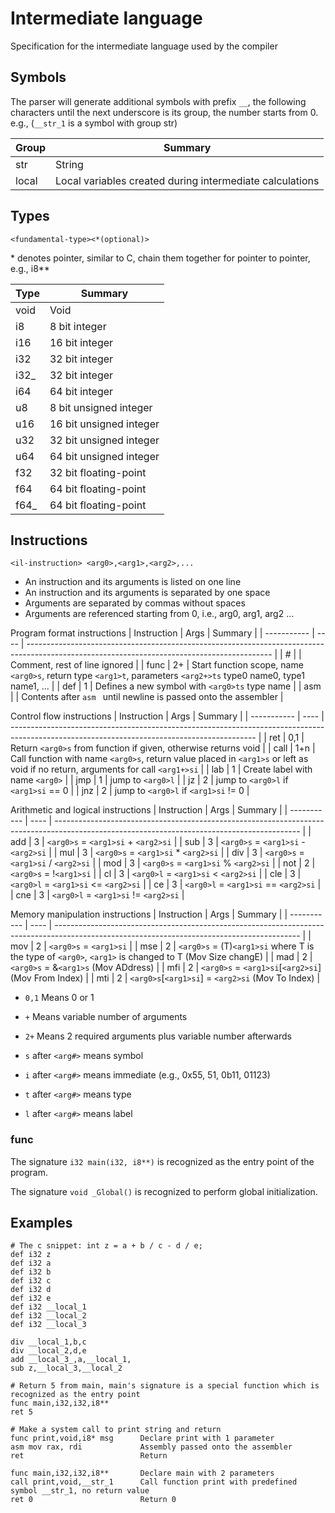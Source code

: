 # Intermediate language

Specification for the intermediate language used by the compiler

## Symbols

The parser will generate additional symbols with prefix `__`, the following characters until the next underscore is its group, the number starts from 0. e.g., (`__str_1` is a symbol with group str)

| Group  | Summary                                                                                                                                            |
| ------ | -------------------------------------------------------------------------------------------------------------------------------------------------- |
| str    | String                                                                                                                                             |
| local  | Local variables created during intermediate calculations                                                                                           |

## Types

```
<fundamental-type><*(optional)>
```
\* denotes pointer, similar to C, chain them together for pointer to pointer, e.g., i8\*\*

| Type   | Summary                                                                                                                                            |
| ------ | -------------------------------------------------------------------------------------------------------------------------------------------------- |
| void   | Void                                                                                                                                               |
| i8     | 8 bit integer                                                                                                                                      |
| i16    | 16 bit integer                                                                                                                                     |
| i32    | 32 bit integer                                                                                                                                     |
| i32_   | 32 bit integer                                                                                                                                     |
| i64    | 64 bit integer                                                                                                                                     |
| u8     | 8 bit unsigned integer                                                                                                                             |
| u16    | 16 bit unsigned integer                                                                                                                            |
| u32    | 32 bit unsigned integer                                                                                                                            |
| u64    | 64 bit unsigned integer                                                                                                                            |
| f32    | 32 bit floating-point                                                                                                                              |
| f64    | 64 bit floating-point                                                                                                                              |
| f64_   | 64 bit floating-point                                                                                                                              |

## Instructions

```
<il-instruction> <arg0>,<arg1>,<arg2>,...
```
- An instruction and its arguments is listed on one line
- An instruction and its arguments is separated by one space
- Arguments are separated by commas without spaces
- Arguments are referenced starting from 0, i.e., arg0, arg1, arg2 ...

Program format instructions
| Instruction | Args | Summary                                                                                                                                     |
| ----------- | ---- | ------------------------------------------------------------------------------------------------------------------------------------------- |
| #           |      | Comment, rest of line ignored                                                                                                               |
| func        |   2+ | Start function scope, name `<arg0>s`, return type `<arg1>t`, parameters `<arg2+>ts` type0 name0, type1 name1, ...                           |
| def         |    1 | Defines a new symbol with `<arg0>ts` type name                                                                                              |
| asm         |      | Contents after `asm ` until newline is passed onto the assembler                                                                            |

Control flow instructions
| Instruction | Args | Summary                                                                                                                                     |
| ----------- | ---- | ------------------------------------------------------------------------------------------------------------------------------------------- |
| ret         |  0,1 | Return `<arg0>s` from function if given, otherwise returns void                                                                             |
| call        |  1+n | Call function with name `<arg0>s`, return value placed in `<arg1>s` or left as void if no return, arguments for call `<arg1+>si`            |
| lab         |    1 | Create label with name `<arg0>`                                                                                                             |
| jmp         |    1 | jump to `<arg0>l`                                                                                                                           |
| jz          |    2 | jump to `<arg0>l` if `<arg1>si` == 0                                                                                                        |
| jnz         |    2 | jump to `<arg0>l` if `<arg1>si` != 0                                                                                                        |

Arithmetic and logical instructions
| Instruction | Args | Summary                                                                                                                                     |
| ----------- | ---- | ------------------------------------------------------------------------------------------------------------------------------------------- |
| add         |    3 | `<arg0>s` = `<arg1>si` + `<arg2>si`                                                                                                         |
| sub         |    3 | `<arg0>s` = `<arg1>si` - `<arg2>si`                                                                                                         |
| mul         |    3 | `<arg0>s` = `<arg1>si` * `<arg2>si`                                                                                                         |
| div         |    3 | `<arg0>s` = `<arg1>si` / `<arg2>si`                                                                                                         |
| mod         |    3 | `<arg0>s` = `<arg1>si` % `<arg2>si`                                                                                                         |
| not         |    2 | `<arg0>s` = !`<arg1>si`                                                                                                                     |
| cl          |    3 | `<arg0>l` = `<arg1>si` \< `<arg2>si`                                                                                                        |
| cle         |    3 | `<arg0>l` = `<arg1>si` \<= `<arg2>si`                                                                                                       |
| ce          |    3 | `<arg0>l` = `<arg1>si` == `<arg2>si`                                                                                                        |
| cne         |    3 | `<arg0>l` = `<arg1>si` != `<arg2>si`                                                                                                        |

Memory manipulation instructions
| Instruction | Args | Summary                                                                                                                                     |
| ----------- | ---- | ------------------------------------------------------------------------------------------------------------------------------------------- |
| mov         |    2 | `<arg0>s` = `<arg1>si`                                                                                                                      |
| mse         |    2 | `<arg0>s` = (T)`<arg1>si` where T is the type of `<arg0>`, `<arg1>` is changed to T (Mov Size changE)                                       |
| mad         |    2 | `<arg0>s` = &`<arg1>s` (Mov ADdress)                                                                                                        |
| mfi         |    2 | `<arg0>s` = `<arg1>si`\[`<arg2>si`\] (Mov From Index)                                                                                       |
| mti         |    2 | `<arg0>s`\[`<arg1>si`\] = `<arg2>si` (Mov To Index)                                                                                         |

- `0,1` Means 0 or 1
- `+` Means variable number of arguments
- `2+` Means 2 required arguments plus variable number afterwards

- `s` after `<arg#>` means symbol
- `i` after `<arg#>` means immediate (e.g., 0x55, 51, 0b11, 01123)
- `t` after `<arg#>` means type
- `l` after `<arg#>` means label

### func

The signature `i32 main(i32, i8**)` is recognized as the entry point of the program.

The signature `void _Global()` is recognized to perform global initialization.

## Examples

```
# The c snippet: int z = a + b / c - d / e;
def i32 z
def i32 a
def i32 b
def i32 c
def i32 d
def i32 e
def i32 __local_1
def i32 __local_2
def i32 __local_3

div __local_1,b,c
div __local_2,d,e
add __local_3_,a,__local_1,
sub z,__local_3,__local_2
```

```
# Return 5 from main, main's signature is a special function which is recognized as the entry point
func main,i32,i32,i8**
ret 5
```

```
# Make a system call to print string and return
func print,void,i8* msg      Declare print with 1 parameter
asm mov rax, rdi             Assembly passed onto the assembler
ret                          Return

func main,i32,i32,i8**       Declare main with 2 parameters
call print,void,__str_1      Call function print with predefined symbol __str_1, no return value
ret 0                        Return 0
```

